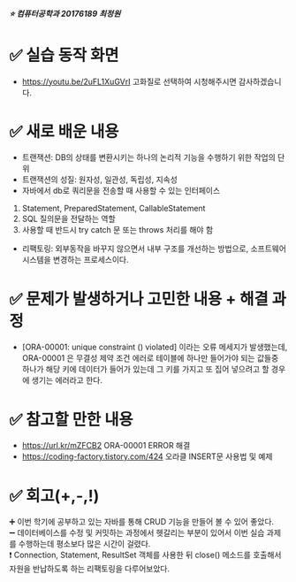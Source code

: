 ##### :star: 컴퓨터공학과 20176189 최정원


# :white_check_mark: 실습 동작 화면
*  https://youtu.be/2uFL1XuGVrI 고화질로 선택하여 시청해주시면 감사하겠습니다.

# :white_check_mark: 새로 배운 내용
* 트랜잭션: DB의 상태를 변환시키는 하나의 논리적 기능을 수행하기 위한 작업의 단위
* 트랜잭션의 성질: 원자성, 일관성, 독립성, 지속성
* 자바에서 db로 쿼리문을 전송할 때 사용할 수 있는 인터페이스
1. Statement, PreparedStatement, CallableStatement
2. SQL 질의문을 전달하는 역할
3. 사용할 때 반드시 try catch 문 또는 throws 처리를 해야 함
* 리팩토링: 외부동작을 바꾸지 않으면서 내부 구조를 개선하는 방법으로, 소프트웨어 시스템을 변경하는 프로세스이다.


# :white_check_mark: 문제가 발생하거나 고민한 내용 + 해결 과정
* [ORA-00001: unique constraint () violated] 이라는 오류 메세지가 발생했는데, ORA-00001 은 무결성 제약 조건 에러로 테이블에 하나만 들어가야 되는 값들중 하나가 해당 키에 데이터가 들어가 있는데 그 키를 가지고 또 집어 넣으려고 할 경우에 생기는 에러라고 한다. 

# :white_check_mark: 참고할 만한 내용
* https://url.kr/mZFCB2 ORA-00001 ERROR 해결
* https://coding-factory.tistory.com/424 오라클 INSERT문 사용법 및 예제


# :white_check_mark: 회고(+,-,!)
:heavy_plus_sign: 이번 학기에 공부하고 있는 자바를 통해 CRUD 기능을 만들어 볼 수 있어 좋았다.  
:heavy_minus_sign: 데이터베이스를 수정 및 커밋하는 과정에서 헷갈리는 부분이 있어서 이번 실습 과제를 수행하는데 평소보다 많은 시간이 걸렸다.  
:exclamation: Connection, Statement, ResultSet 객체를 사용한 뒤 close() 메소드를 호출해서 자원을 반납하도록 하는 리팩토링을 다루어보았다.  